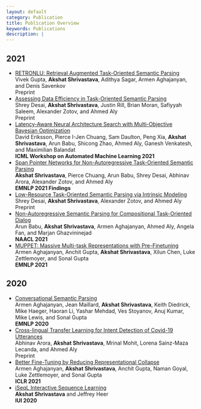 ```yaml
---
layout: default
category: Publication
title: Publication Overview
keywords: Publications
description: |
---
```


## 2021
* [RETRONLU: Retrieval Augmented Task-Oriented Semantic Parsing](https://arxiv.org/abs/2109.10410)   
Vivek Gupta, **Akshat Shrivastava**, Adithya Sagar, Armen Aghajanyan, and Denis Savenkov   
Preprint
* [Assessing Data Efficiency in Task-Oriented Semantic Parsing](https://arxiv.org/abs/2107.04736)   
Shrey Desai, **Akshat Shrivastava**, Justin Rill, Brian Moran, Safiyyah Saleem, Alexander Zotov, and Ahmed Aly   
Preprint
* [Latency-Aware Neural Architecture Search with Multi-Objective Bayesian Optimization](https://arxiv.org/abs/2106.11890)  
David Eriksson, Pierce I-Jen Chuang, Sam Daulton, Peng Xia, **Akshat Shrivastava**, Arun Babu, Shicong Zhao, Ahmed Aly, Ganesh Venkatesh, and Maximilian Balandat  
**ICML Workshop on Automated Machine Learning 2021**
* [Span Pointer Networks for Non-Autoregressive Task-Oriented Semantic Parsing](https://arxiv.org/abs/2104.07275)  
**Akshat Shrivastava**, Pierce Chuang, Arun Babu, Shrey Desai, Abhinav Arora, Alexander Zotov, and Ahmed Aly  
**EMNLP 2021 Findings**
* [Low-Resource Task-Oriented Semantic Parsing via Intrinsic Modeling](https://arxiv.org/abs/2104.07224)  
Shrey Desai, **Akshat Shrivastava**, Alexander Zotov, and Ahmed Aly  
Preprint
* [Non-Autoregressive Semantic Parsing for Compositional Task-Oriented Dialog](https://arxiv.org/abs/2104.04923)  
Arun Babu, **Akshat Shrivastava**, Armen Aghajanyan, Ahmed Aly, Angela Fan, and Marjan Ghazvininejad  
**NAACL 2021**
* [MUPPET: Massive Multi-task Representations with Pre-Finetuning](https://arxiv.org/abs/2101.11038)  
Armen Aghajanyan, Anchit Gupta, **Akshat Shrivastava**, Xilun Chen, Luke Zettlemoyer, and Sonal Gupta  
**EMNLP 2021**

## 2020

* [Conversational Semantic Parsing](https://arxiv.org/abs/2009.13655)  
Armen Aghajanyan, Jean Maillard, **Akshat Shrivastava**, Keith Diedrick, Mike Haeger, Haoran Li, Yashar Mehdad, Ves Stoyanov, Anuj Kumar, Mike Lewis, and Sonal Gupta  
**EMNLP 2020**
* [Cross-lingual Transfer Learning for Intent Detection of Covid-19 Utterances](https://openreview.net/pdf?id=Ku-nv600bNM)  
Abhinav Arora, **Akshat Shrivastava**, Mrinal Mohit, Lorena Sainz-Maza Lecanda, and Ahmed Aly  
Preprint
* [Better Fine-Tuning by Reducing Representational Collapse](https://arxiv.org/abs/2008.03156)  
Armen Aghajanyan, **Akshat Shrivastava**, Anchit Gupta, Naman Goyal, Luke Zettlemoyer, and Sonal Gupta  
**ICLR 2021**
* [iSeqL Interactive Sequence Learning](https://github.com/AkshatSh/iSeqL)  
**Akshat Shrivastava** and Jeffrey Heer  
**IUI 2020**
